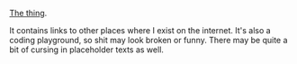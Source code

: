 [The thing](https://thebabydino.github.io).

It contains links to other places where I exist on the internet. It's also a coding playground, so shit may look broken or funny. There may be quite a bit of cursing in placeholder texts as well.
